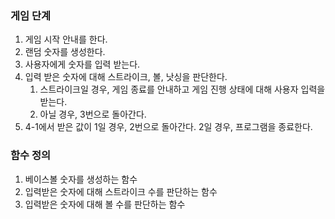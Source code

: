 
### 게임 단계
1. 게임 시작 안내를 한다.
2. 랜덤 숫자를 생성한다.
3. 사용자에게 숫자를 입력 받는다.
4. 입력 받은 숫자에 대해 스트라이크, 볼, 낫싱을 판단한다.
   1. 스트라이크일 경우, 게임 종료를 안내하고 게임 진행 상태에 대해 사용자 입력을 받는다.
   2. 아닐 경우, 3번으로 돌아간다.
5. 4-1에서 받은 값이 1일 경우, 2번으로 돌아간다. 2일 경우, 프로그램을 종료한다.


### 함수 정의

1. 베이스볼 숫자를 생성하는 함수
2. 입력받은 숫자에 대해 스트라이크 수를 판단하는 함수
3. 입력받은 숫자에 대해 볼 수를 판단하는 함수

